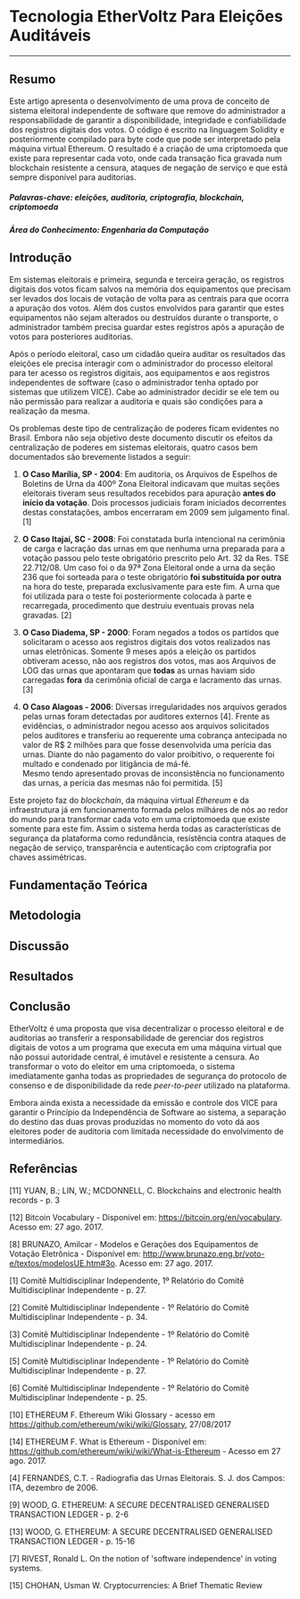 # Tecnologia EtherVoltz Para Eleições Auditáveis
---
## Resumo 
Este artigo apresenta o desenvolvimento de uma prova de conceito de sistema eleitoral independente de software que remove do administrador a responsabilidade de garantir a disponibilidade, integridade e confiabilidade dos registros digitais dos votos. O código é escrito na linguagem Solidity e posteriormente compilado para byte code que pode ser interpretado pela máquina virtual Ethereum. O resultado é a criação de uma criptomoeda que existe para representar cada voto, onde cada transação fica gravada num blockchain resistente a censura, ataques de negação de serviço e que está sempre disponível para auditorias.

##### Palavras-chave: eleições, auditoria, criptografia, blockchain, criptomoeda
##### Área do Conhecimento: Engenharia da Computação

## Introdução
Em sistemas eleitorais e primeira, segunda e terceira geração, os registros digitais dos votos ficam salvos na memória dos equipamentos que precisam ser levados dos locais de votação de volta para as centrais para que ocorra a apuração dos votos. Além dos custos envolvidos para garantir que estes equipamentos não sejam alterados ou destruídos durante o transporte, o administrador também precisa guardar estes registros após a apuração de votos para posteriores auditorias.

Após o período eleitoral, caso um cidadão queira auditar os resultados das eleições ele precisa interagir com o administrador do processo eleitoral para ter acesso os registros digitais, aos equipamentos e aos registros independentes de software (caso o administrador tenha optado por sistemas que utilizem VICE). Cabe ao administrador decidir se ele tem ou não permissão para realizar a auditoria e quais são condições para a realização da mesma.

Os problemas deste tipo de centralização de poderes ficam evidentes no Brasil. Embora não seja objetivo deste documento discutir os efeitos da centralização de poderes em sistemas eleitorais, quatro casos bem documentados são brevemente listados a seguir: 
  
1. **O Caso Marília, SP - 2004**: Em auditoria, os Arquivos de Espelhos de Boletins de Urna da 400º Zona Eleitoral indicavam que muitas seções eleitorais tiveram seus resultados recebidos para apuração **antes do início da votação**. Dois processos judiciais foram iniciados decorrentes destas constatações, ambos encerraram em 2009 sem julgamento final. [1] 
  
2. **O Caso Itajaí, SC - 2008**: Foi constatada burla intencional na cerimônia de carga e lacração das urnas em que nenhuma urna preparada para a votação passou pelo teste obrigatório prescrito pelo Art. 32 da Res. TSE 22.712/08. Um caso foi o da 97ª Zona Eleitoral onde a urna da seção 236 que foi sorteada para o teste obrigatório **foi substituída por outra** na hora do teste, preparada exclusivamente para este fim. A urna que foi utilizada para o teste foi posteriormente colocada à parte e recarregada, procedimento que destruiu eventuais provas nela gravadas. [2] 
  
3. **O Caso Diadema, SP - 2000**: Foram negados a todos os partidos que solicitaram o acesso aos registros digitais dos votos realizados nas urnas eletrônicas. Somente 9 meses após a eleição os partidos obtiveram acesso, não aos registros dos votos, mas aos Arquivos de LOG das urnas que apontaram que **todas** as urnas haviam sido carregadas **fora** da cerimônia oficial de carga e lacramento das urnas. [3] 
  
4. **O Caso Alagoas - 2006**: Diversas irregularidades nos arquivos gerados pelas urnas foram detectadas por auditores externos [4]. Frente as evidências, o administrador negou acesso aos arquivos solicitados pelos auditores e transferiu ao requerente uma cobrança antecipada no valor de R$ 2 milhões para que fosse desenvolvida uma perícia das urnas. Diante do não pagamento do valor proibitivo, o requerente foi multado e condenado por litigância de má-fé.  
Mesmo tendo apresentado provas de inconsistência no funcionamento das urnas, a perícia das mesmas não foi permitida. [5]

Este projeto faz do _blockchain_, da máquina virtual _Ethereum_ e da infraestrutura já em funcionamento formada pelos milháres de nós ao redor do mundo para transformar cada voto em uma criptomoeda que existe somente para este fim. Assim o sistema herda todas as características de segurança da plataforma como redundância, resistência contra ataques de negação de serviço, transparência e autenticação com criptografia por chaves assimétricas.

## Fundamentação Teórica

## Metodologia

## Discussão

## Resultados

## Conclusão
EtherVoltz é uma proposta que visa decentralizar o processo eleitoral e de auditorias ao transferir a responsabilidade de gerenciar dos registros digitais de votos a um programa que executa em uma máquina virtual que não possui autoridade central, é imutável e resistente a censura.  Ao transformar o voto do eleitor em uma criptomoeda, o sistema imediatamente ganha todas as propriedades de segurança do protocolo de consenso e de disponibilidade da rede _peer-to-peer_ utilizado na plataforma.
  
Embora ainda exista a necessidade da emissão e controle dos VICE para garantir o Princípio da Independência de Software ao sistema, a separação do destino das duas provas produzidas no momento do voto dá aos eleitores poder de auditoria com limitada necessidade do envolvimento de intermediários. 

## Referências

[11] YUAN, B.; LIN, W.; MCDONNELL, C. Blockchains and electronic health records - p. 3

[12] Bitcoin Vocabulary - Disponível em: https://bitcoin.org/en/vocabulary. Acesso em: 27 ago. 2017.

[8] BRUNAZO, Amilcar  - Modelos e Gerações dos Equipamentos de Votação Eletrônica - Disponível em: http://www.brunazo.eng.br/voto-e/textos/modelosUE.htm#3o. Acesso em: 27  ago. 2017.

[1] Comitê Multidisciplinar Independente, 1º Relatório do Comitê Multidisciplinar Independente - p. 27. 

[2] Comitê Multidisciplinar Independente -  1º Relatório do Comitê Multidisciplinar Independente - p. 34. 

[3] Comitê Multidisciplinar Independente -  1º Relatório do Comitê Multidisciplinar Independente - p. 24. 

[5] Comitê Multidisciplinar Independente - 1º Relatório do Comitê Multidisciplinar Independente - p. 27. 

[6] Comitê Multidisciplinar Independente - 1º Relatório do Comitê Multidisciplinar Independente - p. 25. 

[10] ETHEREUM F. Ethereum Wiki Glossary - acesso em https://github.com/ethereum/wiki/wiki/Glossary, 27/08/2017

[14] ETHEREUM F. What is Ethereum - Disponível em: https://github.com/ethereum/wiki/wiki/What-is-Ethereum - Acesso em 
27 ago. 2017.

[4] FERNANDES, C.T. - Radiografia das Urnas Eleitorais. S. J. dos Campos: ITA, dezembro de 2006.

[9] WOOD, G. ETHEREUM:  A  SECURE  DECENTRALISED  GENERALISED  TRANSACTION  LEDGER - p. 2-6

[13] WOOD, G. ETHEREUM:  A  SECURE  DECENTRALISED  GENERALISED  TRANSACTION  LEDGER - p. 15-16

[7] RIVEST, Ronald L. On the notion of 'software independence' in voting systems. 

[15] CHOHAN, Usman W. Cryptocurrencies: A Brief Thematic Review

